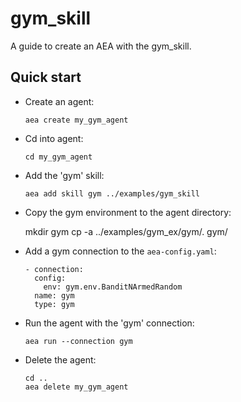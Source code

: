 # gym_skill

A guide to create an AEA with the gym_skill.

## Quick start

- Create an agent:
    
      aea create my_gym_agent

- Cd into agent:

	  cd my_gym_agent

- Add the 'gym' skill:

      aea add skill gym ../examples/gym_skill

- Copy the gym environment to the agent directory:

	mkdir gym
	cp -a ../examples/gym_ex/gym/. gym/

- Add a gym connection to the `aea-config.yaml`:

      - connection:
        config:
          env: gym.env.BanditNArmedRandom
        name: gym
        type: gym

- Run the agent with the 'gym' connection:

      aea run --connection gym

- Delete the agent:

      cd ..
      aea delete my_gym_agent
